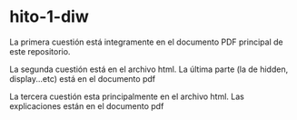 # hito-1-diw

La primera cuestión está integramente en el documento PDF principal de este repositorio.

La segunda cuestión está en el archivo html. La última parte (la de hidden, display...etc) está en el documento pdf

La tercera cuestión esta principalmente en el archivo html. Las explicaciones están en el documento pdf
